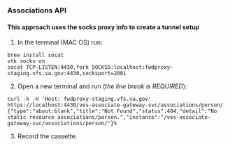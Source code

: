 ### Associations API
#### This approach uses the socks proxy info to create a tunnel setup
1. In the terminal (MAC OS) run:
```
brew install socat
vtk socks on
socat TCP-LISTEN:4430,fork SOCKS5:localhost:fwdproxy-staging.vfs.va.gov:4430,socksport=2001
```
2. Open a new terminal and run (*the line break is REQUIRED*):
```
curl -k -H 'Host: fwdproxy-staging.vfs.va.gov' https://localhost:4430/ves-associate-gateway-svc/associations/person/
{"type":"about:blank","title":"Not Found","status":404,"detail":"No static resource associations/person.","instance":"/ves-associate-gateway-svc/associations/person/"}%
```
3. Record the cassette.
